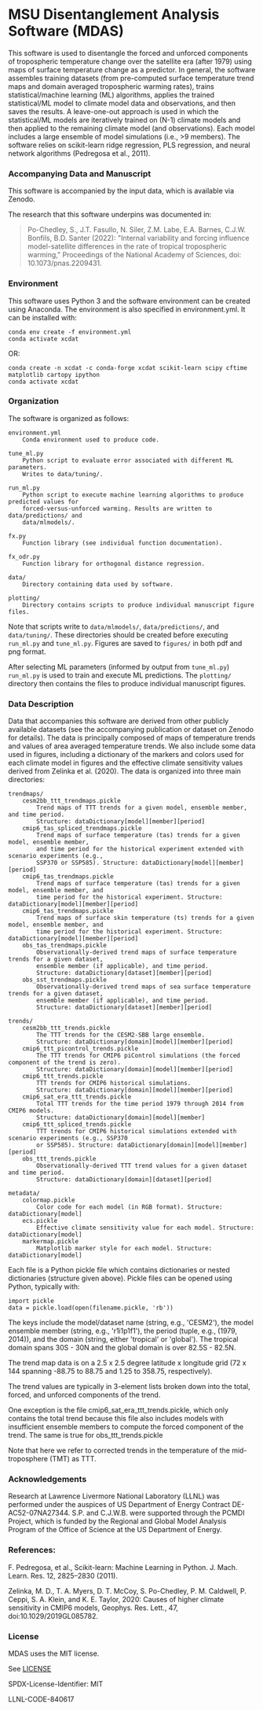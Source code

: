 # MSU Disentanglement Analysis Software (MDAS)

This software is used to disentangle the forced and unforced components of tropospheric temperature change over the satellite era (after 1979) using maps of surface temperature change as a predictor. In general, the software assembles training datasets (from pre-computed surface temperature trend maps and domain averaged tropospheric warming rates), trains statistical/machine learning (ML) algorithms, applies the trained statistical/ML model to climate model data and observations, and then saves the results. A leave-one-out approach is used in which the statistical/ML models are iteratively trained on (N-1) climate models and then applied to the remaining climate model (and observations). Each model includes a large ensemble of model simulations (i.e., >9 members). The software relies on scikit-learn ridge regression, PLS regression, and neural network algorithms (Pedregosa et al., 2011). 

### Accompanying Data and Manuscript

This software is accompanied by the input data, which is available via Zenodo. 

The research that this software underpins was documented in:

> Po-Chedley, S., J.T. Fasullo, N. Siler, Z.M. Labe, E.A. Barnes, C.J.W. Bonfils, B.D. Santer (2022): "Internal variability and forcing influence model-satellite differences in the rate of tropical tropospheric warming," Proceedings of the National Academy of Sciences, doi: 10.1073/pnas.2209431.

### Environment

This software uses Python 3 and the software environment can be created using Anaconda. The environment is also specified in environment.yml. It can be installed with:

```
conda env create -f environment.yml
conda activate xcdat
```

OR: 

```
conda create -n xcdat -c conda-forge xcdat scikit-learn scipy cftime matplotlib cartopy ipython
conda activate xcdat
```

### Organization

The software is organized as follows:
    
    environment.yml
        Conda environment used to produce code.

    tune_ml.py
        Python script to evaluate error associated with different ML parameters.
        Writes to data/tuning/.

    run_ml.py
        Python script to execute machine learning algorithms to produce predicted values for 
        forced-versus-unforced warming. Results are written to data/predictions/ and
        data/mlmodels/.

    fx.py
        Function library (see individual function documentation).

    fx_odr.py
        Function library for orthogonal distance regression.

    data/
        Directory containing data used by software.

    plotting/
        Directory contains scripts to produce individual manuscript figure files.

Note that scripts write to `data/mlmodels/`, `data/predictions/`, and `data/tuning/`. These directories should be created
before executing `run_ml.py` and `tune_ml.py`. Figures are saved to `figures/` in both pdf and png format.

After selecting ML parameters (informed by output from `tune_ml.py`) `run_ml.py` is used to train and execute ML predictions.
The `plotting/` directory then contains the files to produce individual manuscript figures.

### Data Description

Data that accompanies this software are derived from other publicly available datasets (see the accompanying publication or dataset on Zenodo for details). The data is principally composed of maps of temperature trends and values of area averaged temperature trends. We also include some data used in figures, including a dictionary of the markers and colors used for each climate model in figures and the effective climate sensitivity values derived from Zelinka et al. (2020). The data is organized into three main directories:

    trendmaps/
        cesm2bb_ttt_trendmaps.pickle
            Trend maps of TTT trends for a given model, ensemble member, and time period. 
            Structure: dataDictionary[model][member][period]
        cmip6_tas_spliced_trendmaps.pickle
            Trend maps of surface temperature (tas) trends for a given model, ensemble member,
            and time period for the historical experiment extended with scenario experiments (e.g.,
            SSP370 or SSP585). Structure: dataDictionary[model][member][period]
        cmip6_tas_trendmaps.pickle
            Trend maps of surface temperature (tas) trends for a given model, ensemble member, and
            time period for the historical experiment. Structure: dataDictionary[model][member][period]
        cmip6_tas_trendmaps.pickle
            Trend maps of surface skin temperature (ts) trends for a given model, ensemble member, and
            time period for the historical experiment. Structure: dataDictionary[model][member][period]
        obs_tas_trendmaps.pickle
            Observationally-derived trend maps of surface temperature trends for a given dataset,
            ensemble member (if applicable), and time period. 
            Structure: dataDictionary[dataset][member][period]
        obs_sst_trendmaps.pickle
            Observationally-derived trend maps of sea surface temperature trends for a given dataset,
            ensemble member (if applicable), and time period.
            Structure: dataDictionary[dataset][member][period]

    trends/
        cesm2bb_ttt_trends.pickle
            The TTT trends for the CESM2-SBB large ensemble.
            Structure: dataDictionary[domain][model][member][period]
        cmip6_ttt_picontrol_trends.pickle 
            The TTT trends for CMIP6 piControl simulations (the forced component of the trend is zero).
            Structure: dataDictionary[domain][model][member][period]
        cmip6_ttt_trends.pickle
            TTT trends for CMIP6 historical simulations.
            Structure: dataDictionary[domain][model][member][period]
        cmip6_sat_era_ttt_trends.pickle
            Total TTT trends for the time period 1979 through 2014 from CMIP6 models. 
            Structure: dataDictionary[domain][model][member]
        cmip6_ttt_spliced_trends.pickle
            TTT trends for CMIP6 historical simulations extended with scenario experiments (e.g., SSP370
            or SSP585). Structure: dataDictionary[domain][model][member][period]
        obs_ttt_trends.pickle
            Observationally-derived TTT trend values for a given dataset and time period. 
            Structure: dataDictionary[domain][dataset][period]

    metadata/
        colormap.pickle
            Color code for each model (in RGB format). Structure: dataDictionary[model]
        ecs.pickle
            Effective climate sensitivity value for each model. Structure: dataDictionary[model]
        markermap.pickle
            Matplotlib marker style for each model. Structure: dataDictionary[model]

Each file is a Python pickle file which contains dictionaries or nested dictionaries (structure given above). Pickle files can be opened using Python, typically with:
    
    import pickle
    data = pickle.load(open(filename.pickle, 'rb'))

The keys include the model/dataset name (string, e.g., 'CESM2'), the model ensemble member (string, e.g., 'r1i1p1f1'), the period (tuple, e.g., (1979, 2014)), and the domain (string, either 'tropical' or 'global'). The tropical domain spans 30S - 30N and the global domain is over 82.5S - 82.5N. 

The trend map data is on a 2.5 x 2.5 degree latitude x longitude grid (72 x 144 spanning -88.75 to 88.75 and 1.25 to 358.75, respectively). 

The trend values are typically in 3-element lists broken down into the total, forced, and unforced components of the trend. 

One exception is the file cmip6_sat_era_ttt_trends.pickle, which only contains the total trend because this file also includes models with insufficient ensemble members to compute the forced component of the trend. The same is true for obs_ttt_trends.pickle

Note that here we refer to corrected trends in the temperature of the mid-troposphere (TMT) as TTT.

### Acknowledgements

Research at Lawrence Livermore National Laboratory (LLNL) was performed under the auspices of US Department of Energy Contract DE-AC52-07NA27344. S.P. and C.J.W.B. were supported through the PCMDI Project, which is funded by the Regional and Global Model Analysis Program of the Office of Science at the US Department of Energy. 

### References:

F. Pedregosa, et al., Scikit-learn: Machine Learning in Python. J. Mach. Learn. Res. 12, 2825–2830 (2011).

Zelinka, M. D., T. A. Myers, D. T. McCoy, S. Po-Chedley, P. M. Caldwell, P. Ceppi, S. A. Klein, and K. E. Taylor, 2020: Causes of higher climate sensitivity in CMIP6 models, Geophys. Res. Lett., 47, doi:10.1029/2019GL085782.

### License

MDAS uses the MIT license.

See [LICENSE](https://github.com/LLNL/MDAS/blob/main/LICENSE)

SPDX-License-Identifier: MIT

LLNL-CODE-840617

